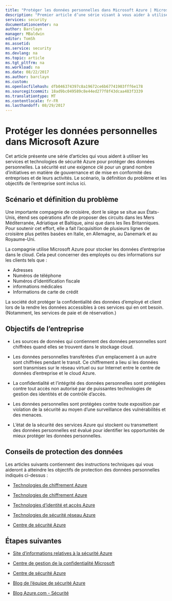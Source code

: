 ```yaml
---
title: "Protéger les données personnelles dans Microsoft Azure | Microsoft Docs"
description: "Premier article d’une série visant à vous aider à utiliser Azure pour protéger des données personnelles"
services: security
documentationcenter: na
author: Barclayn
manager: MBaldwin
editor: TomSh
ms.assetid: 
ms.service: security
ms.devlang: na
ms.topic: article
ms.tgt_pltfrm: na
ms.workload: na
ms.date: 08/22/2017
ms.author: barclayn
ms.custom: 
ms.openlocfilehash: dfb046374397c8a19672ce6b67741903fff6e178
ms.sourcegitcommit: 18ad9bc049589c8e44ed277f8f43dcaa483f3339
ms.translationtype: MT
ms.contentlocale: fr-FR
ms.lasthandoff: 08/29/2017
---
```

# <a name="protect-personal-data-in-microsoft-azure"></a>Protéger les données personnelles dans Microsoft Azure

Cet article présente une série d’articles qui vous aident à utiliser les services et technologies de sécurité Azure pour protéger des données personnelles. La sécurité est une exigence clé pour un grand nombre d’initiatives en matière de gouvernance et de mise en conformité des entreprises et de leurs activités. Le scénario, la définition du problème et les objectifs de l’entreprise sont inclus ici.

## <a name="scenario-and-problem-statement"></a>Scénario et définition du problème

Une importante compagnie de croisière, dont le siège se situe aux États-Unis, étend ses opérations afin de proposer des circuits dans les Mers Méditerranée, Adriatique et Baltique, ainsi que dans les îles Britanniques. Pour soutenir cet effort, elle a fait l’acquisition de plusieurs lignes de croisière plus petites basées en Italie, en Allemagne, au Danemark et au Royaume-Uni.

La compagnie utilise Microsoft Azure pour stocker les données d’entreprise dans le cloud. Cela peut concerner des employés ou des informations sur les clients tels que :

- Adresses
- Numéros de téléphone
- Numéros d’identification fiscale
- informations médicales
- Informations de carte de crédit

La société doit protéger la confidentialité des données d’employé et client lors de la rendre les données accessibles à ces services qui en ont besoin. (Notamment, les services de paie et de réservation.)

## <a name="company-goals"></a>Objectifs de l’entreprise 

- Les sources de données qui contiennent des données personnelles sont chiffrées quand elles se trouvent dans le stockage cloud.

- Les données personnelles transférées d’un emplacement à un autre sont chiffrées pendant le transit. Ce chiffrement a lieu si les données sont transmises sur le réseau virtuel ou sur Internet entre le centre de données d’entreprise et le cloud Azure.

- La confidentialité et l’intégrité des données personnelles sont protégées contre tout accès non autorisé par de puissantes technologies de gestion des identités et de contrôle d’accès.

- Les données personnelles sont protégées contre toute exposition par violation de la sécurité au moyen d’une surveillance des vulnérabilités et des menaces.

- L’état de la sécurité des services Azure qui stockent ou transmettent des données personnelles est évalué pour identifier les opportunités de mieux protéger les données personnelles.

## <a name="data-protection-guidance"></a>Conseils de protection des données

Les articles suivants contiennent des instructions techniques qui vous aideront à atteindre les objectifs de protection des données personnelles indiqués ci-dessus :

- [Technologies de chiffrement Azure](protect-personal-data-at-rest.md)

- [Technologies de chiffrement Azure](protect-personal-data-in-transit-encryption.md)

- [Technologies d’identité et accès Azure](protect-personal-data-identity-access-controls.md)

- [Technologies de sécurité réseau Azure](protect-personal-data-network-security.md)

- [Centre de sécurité Azure](protect-personal-data-azure-security-center.md)



## <a name="next-steps"></a>Étapes suivantes

- [Site d’informations relatives à la sécurité Azure](https://aka.ms/AzureSecInfo)

- [Centre de gestion de la confidentialité Microsoft](https://www.microsoft.com/TrustCenter/default.aspx)

- [Centre de sécurité Azure](https://azure.microsoft.com/services/security-center/)

- [Blog de l’équipe de sécurité Azure](https://www.azuresecurityorg)

- [Blog Azure.com - Sécurité](https://azure.microsoft.com/blog/topics/security/)
